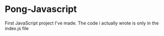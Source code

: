 # Pong-Javascript
First JavaScript project I've made.
The code i actually wrote is only in the index.js file
